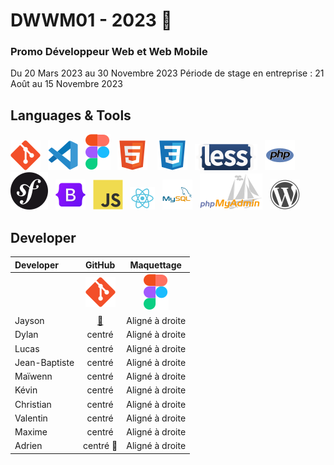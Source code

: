 # DWWM01 - 2023 👋  
### Promo Développeur Web et Web Mobile  
Du 20 Mars 2023 au 30 Novembre 2023 
Période de stage en entreprise : 21 Août au 15 Novembre 2023
## Languages & Tools  
![imgGit](./profile/img/git.svg)&nbsp;&nbsp;
![imgVscode](./profile/img/vscode.svg)&nbsp;&nbsp;
![imgFigma](./profile/img/figma.svg)&nbsp;&nbsp;
![imgHtml](./profile/img/html.svg) &nbsp;&nbsp;
![imgCSS](./profile/img/css.svg)&nbsp;&nbsp;
![imgLess](./profile/img/less-1.svg)&nbsp;&nbsp; 
![imgPhp](./profile/img/php.svg)&nbsp;&nbsp;
![imgSymfony](./profile/img/symfony.svg)&nbsp;&nbsp;
![imgBootStrap](./profile/img/bootstrap.svg)&nbsp;&nbsp; 
![imgJs](./profile/img/javascript.svg)&nbsp;&nbsp;
![imgReact](./profile/img/react.svg)&nbsp;&nbsp;
![imgMySql](./profile/img/mysql.svg)&nbsp;&nbsp;
![imgPhpMyAdmin](./profile/img/PhpMyAdmin.svg)&nbsp;&nbsp;
![imgWordpress](./profile/img/wordpress.svg)  


## Developer  

| Developer | GitHub | Maquettage |
| :--------------- |:---------------:| :-----:|
|   |   ![imgGit](./profile/img/git.svg)        |  ![imgFigma](./profile/img/figma.svg)|
| Jayson  |  <a href="https://github.com/TDxDimitri">🔗</a>           |   Aligné à droite |
| Dylan  | centré          |    Aligné à droite |
| Lucas  | centré          |    Aligné à droite |
| Jean-Baptiste  | centré          |    Aligné à droite |
| Maïwenn  | centré          |    Aligné à droite |
| Kévin  | centré          |    Aligné à droite |
| Christian  | centré          |    Aligné à droite |
| Valentin  | centré          |    Aligné à droite |
| Maxime  | centré          |    Aligné à droite |
| Adrien  | centré    🔗      |    Aligné à droite |

<!--
https://github.com/Gazon-unlimited

**Here are some ideas to get you started:**
- [Massif](https://github.com/AFCI-DWWM01-2023/MASSIF)

🙋‍♀️ A short introduction - what is your organization all about?
🌈 Contribution guidelines - how can the community get involved?
👩‍💻 Useful resources - where can the community find your docs? Is there anything else the community should know?
🍿 Fun facts - what does your team eat for breakfast?
🧙 Remember, you can do mighty things with the power of [Markdown](https://docs.github.com/github/writing-on-github/getting-started-with-writing-and-formatting-on-github/basic-writing-and-formatting-syntax)
-->
